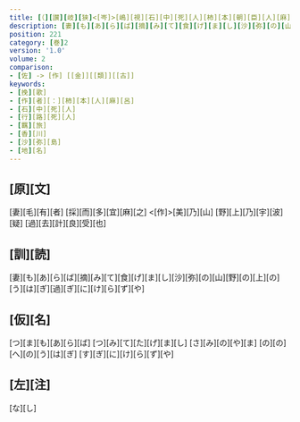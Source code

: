 ```yaml
---
title: [（][讃][岐][狭]<[岑]>[嶋][視][石][中][死][人][柿][本][朝][臣][人][麻][呂][作][歌][一][首][[并][短][歌]][）][短][歌][二][首]
description: [妻][も][あ][ら][ば][摘][み][て][食][げ][ま][し][沙][弥][の][山][野][の][上][の][う][は][ぎ][過][ぎ][に][け][ら][ず][や]
position: 221
category: [巻]2
version: '1.0'
volume: 2
comparison:
- [佐] -> [作] [[金]][[類]][[古]]
keywords:
- [挽][歌]
- [作][者][：][柿][本][人][麻][呂]
- [石][中][死][人]
- [行][路][死][人]
- [羈][旅]
- [香][川]
- [沙][弥][島]
- [地][名]
---
```


## [原][文]

[妻][毛][有][者] [採][而][多][宜][麻][之] <[作]>[美][乃][山] [野][上][乃][宇][波][疑] [過][去][計][良][受][也]

## [訓][読]

[妻][も][あ][ら][ば][摘][み][て][食][げ][ま][し][沙][弥][の][山][野][の][上][の][う][は][ぎ][過][ぎ][に][け][ら][ず][や]

## [仮][名]

[つ][ま][も][あ][ら][ば] [つ][み][て][た][げ][ま][し] [さ][み][の][や][ま] [の][の][へ][の][う][は][ぎ] [す][ぎ][に][け][ら][ず][や]

## [左][注]

[な][し]
